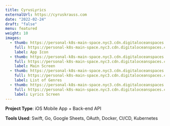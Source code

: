 ```yaml
---
title: CyrusLyrics
externalUrl: https://cyruskrauss.com
date: "2022-02-24"
draft: "false"
menu: featured
weight: 10
images:
  - thumb: https://personal-k8s-main-space.nyc3.cdn.digitaloceanspaces.com/thecodeboss.dev/projects/cyrus-lyrics/thumbnail/cl-1-th.jpg
    full: https://personal-k8s-main-space.nyc3.cdn.digitaloceanspaces.com/thecodeboss.dev/projects/cyrus-lyrics/full/cl-1.jpeg
    label: App Icon
  - thumb: https://personal-k8s-main-space.nyc3.cdn.digitaloceanspaces.com/thecodeboss.dev/projects/cyrus-lyrics/thumbnail/IMG_0325.jpg
    full: https://personal-k8s-main-space.nyc3.cdn.digitaloceanspaces.com/thecodeboss.dev/projects/cyrus-lyrics/full/IMG_0325.PNG
    label: Main Screen
  - thumb: https://personal-k8s-main-space.nyc3.cdn.digitaloceanspaces.com/thecodeboss.dev/projects/cyrus-lyrics/thumbnail/IMG_0326.jpg
    full: https://personal-k8s-main-space.nyc3.cdn.digitaloceanspaces.com/thecodeboss.dev/projects/cyrus-lyrics/full/IMG_0326.PNG
    label: List of Genres
  - thumb: https://personal-k8s-main-space.nyc3.cdn.digitaloceanspaces.com/thecodeboss.dev/projects/cyrus-lyrics/thumbnail/IMG_0327.jpg
    full: https://personal-k8s-main-space.nyc3.cdn.digitaloceanspaces.com/thecodeboss.dev/projects/cyrus-lyrics/full/IMG_0327.PNG
    label: Lyrics Screen
---
```

**Project Type**: iOS Mobile App + Back-end API

**Tools Used**: Swift, Go, Google Sheets, OAuth, Docker, CI/CD, Kubernetes
